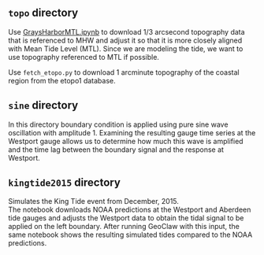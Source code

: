 ## `topo` directory

Use [GraysHarborMTL.ipynb](topo/GraysHarborMTL.html) to download 1/3 arcsecond
topography data that is referenced to MHW and adjust it so that it is 
more closely aligned with Mean Tide Level (MTL). Since we are modeling
the tide, we want to use topography referenced to MTL if possible.

Use `fetch_etopo.py` to download 1 arcminute topography of the coastal
region from the etopo1 database.

## `sine` directory

In this directory boundary condition is applied using
pure sine wave oscillation with amplitude 1. Examining the resulting gauge
time series at the Westport gauge allows us to determine how much this wave
is amplified and the time lag between the boundary signal and the response
at Westport.  

## `kingtide2015` directory

Simulates the King Tide event from December, 2015.  
The notebook downloads NOAA predictions at the Westport and Aberdeen tide gauges and adjusts 
the Westport data to obtain the tidal signal to be applied on the left boundary.
After running GeoClaw with this input, the same notebook shows the
resulting simulated tides compared to the NOAA predictions.

